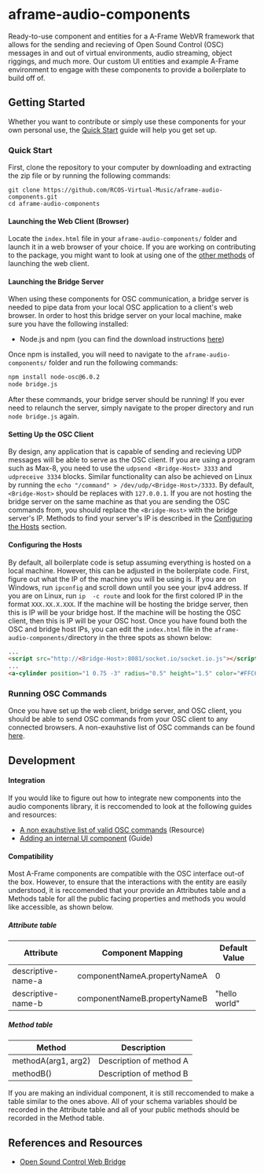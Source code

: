 # aframe-audio-components

Ready-to-use component and entities for a A-Frame WebVR framework that allows for the sending and recieving of Open Sound Control (OSC) messages in and out of virtual environments, audio streaming, object riggings, and much more. Our custom UI entities and example A-Frame environment to engage with these components to provide a boilerplate to build off of.

## Getting Started

Whether you want to contribute or simply use these components for your own personal use, the [Quick Start](#quick-start) guide will help you get set up. 


### Quick Start

First, clone the repository  to your computer by downloading and extracting the zip file or by running the following commands:

```
git clone https://github.com/RCOS-Virtual-Music/aframe-audio-components.git
cd aframe-audio-components
```

#### Launching the Web Client (Browser)

Locate the `index.html` file in your `aframe-audio-components/` folder and launch it in a web browser of your choice. If you are working on contributing to the package, you might want to look at using one of the [other methods](https://github.com/RCOS-Virtual-Music/aframe-audio-components/tree/documentation/documentation/launching-the-web-client.md) of launching the web client. 

#### Launching the Bridge Server
When using these components for OSC communication, a bridge server is needed to pipe data from your local OSC application to a client's web browser. In order to host this bridge server on your local machine, make sure you have the following installed:

* Node.js and npm (you can find the download instructions [here](https://docs.npmjs.com/downloading-and-installing-node-js-and-npm))

Once npm is installed, you will need to navigate to the `aframe-audio-components/` folder and run the following commands:

```txt
npm install node-osc@6.0.2
node bridge.js
```

After these commands, your bridge server should be running! If you ever need to relaunch the server, simply navigate to the proper directory and run `node bridge.js` again. 

#### Setting Up the OSC Client

By design, any application that is capable of sending and recieving UDP messages will be able to serve as the OSC client. If you are using a program such as Max-8, you need to use the `udpsend <Bridge-Host> 3333` and `udpreceive 3334` blocks. Similar functionality can also be achieved on Linux by running the `echo "/command" > /dev/udp/<Bridge-Host>/3333`. By default, `<Bridge-Host>` should be replaces with `127.0.0.1`. If you are not hosting the bridge server on the same machine as that you are sending the OSC commands from, you should replace the `<Bridge-Host>` with the bridge server's IP. Methods to find your server's IP is described in the [Configuring the Hosts](#configuring-the-hosts) section. 

#### Configuring the Hosts

By default, all boilerplate code is setup assuming everything is hosted on a local machine. However, this can be adjusted in the boilerplate code. First, figure out what the IP of the machine you will be using is. If you are on Windows, run `ipconfig` and scroll down until you see your ipv4 address. If you are on Linux, run `ip  -c route` and look for the first colored IP in the format `XXX.XX.X.XXX`.  If the machine will be hosting the bridge server, then this is IP will be your bridge host. If the machine will be
hosting the OSC client, then this is IP will be your OSC host. Once you have found both the OSC and bridge host IPs, you can edit the `index.html` file in the `aframe-audio-components/`directory in the three spots as shown below:

```html
...
<script src="http://<Bridge-Host>:8081/socket.io/socket.io.js"></script>
...
<a-cylinder position="1 0.75 -3" radius="0.5" height="1.5" color="#FFC65D" osc-manager="oscHost: <OSC-Host>; bridgeHost: <Bridge-Host>"></a-cylinder>
```
### Running OSC Commands

Once you have set up the web client, bridge server, and OSC client, you should be able to send OSC commands from your OSC client to any connected browsers. A non-exauhstive list of OSC commands can be found [here](https://github.com/RCOS-Virtual-Music/aframe-audio-components/tree/documentation/documentation/osc-commands.md).

## Development

#### Integration

If you would like to figure out how to integrate new components into the audio components library, it is reccomended to look at the following guides and resources:

* [A non exauhstive list of valid OSC commands](https://github.com/RCOS-Virtual-Music/aframe-audio-components/tree/documentation/documentation/osc-commands.md) (Resource)
* [Adding an internal UI component](https://github.com/RCOS-Virtual-Music/aframe-audio-components/tree/documentation/documentation/adding-an-internal-ui-component.md) (Guide)

#### Compatibility

Most A-Frame components are compatible with the OSC interface out-of the box. However, to ensure that the interactions with the entity are easily understood, it is reccomended that your provide an Attributes table and a Methods table for all the public facing properties and methods you would like accessible, as shown below. 

##### Attribute table
| Attribute | Component Mapping | Default Value |
|--|--|--|
| descriptive-name-a | componentNameA.propertyNameA | 0 |
| descriptive-name-b | componentNameB.propertyNameB | "hello world" |

##### Method table
| Method | Description |
|--|--|
| methodA(arg1, arg2) | Description of method A |
| methodB() | Description of method B |

If you are making an individual component, it is still reccomended to make a table similar to the ones above. All of your schema variables should be recorded in the Attribute table and all of your public methods should be recorded in the Method table. 

## References and Resources
+ [Open Sound Control Web Bridge](https://github.com/automata/osc-web)
